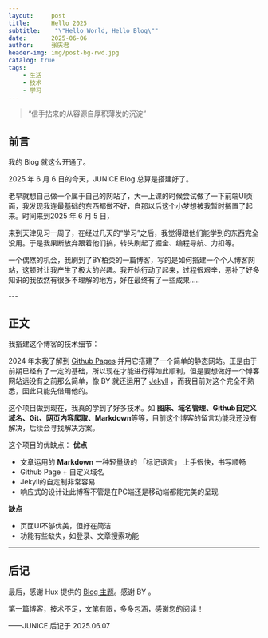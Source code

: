 ```yaml
---
layout:     post
title:      Hello 2025
subtitle:    "\"Hello World, Hello Blog\""
date:       2025-06-06
author:     张庆君
header-img: img/post-bg-rwd.jpg
catalog: true
tags:
    - 生活
    - 技术
    - 学习
---
```


>   “信手拈来的从容源自厚积薄发的沉淀”


## 前言

我的 Blog 就这么开通了。

2025 年 6 月 6 日的今天，JUNICE Blog 总算是搭建好了。

老早就想自己做一个属于自己的网站了，大一上课的时候尝试做了一下前端UI页面，我发现我连最基础的东西都做不好，自那以后这个小梦想被我暂时搁置了起来。时间来到2025 年 6 月 5 日，

来到天津见习一周了，在经过几天的“学习”之后，我觉得跟他们能学到的东西完全没用。于是我果断放弃跟着他们搞，转头刷起了掘金、编程导航、力扣等。

一个偶然的机会，我刷到了BY柏荧的一篇博客，写的是如何搭建一个个人博客网站，这顿时让我产生了极大的兴趣。我开始行动了起来，过程很艰辛，恶补了好多知识的我依然有很多不理解的地方，好在最终有了一些成果.....

<p id = "build"></p>
---

## 正文

我搭建这个博客的技术细节：

2024 年末我了解到 [Github Pages](https://pages.github.com/) 并用它搭建了一个简单的静态网站。正是由于前期已经有了一定的基础，所以现在才能进行得如此顺利，但是要想做好一个博客网站远没有之前那么简单，像 BY 就还运用了 [Jekyll](http://jekyllrb.com/) ，而我目前对这个完全不熟悉，因此只能先借用他的。

这个项目做到现在，我真的学到了好多技术。如 **图床、域名管理、Github自定义域名、Git、网页内容爬取、Markdown**等等，目前这个博客的留言功能我还没有解决，后续会寻找解决方案。

这个项目的优缺点：
**优点**
* 文章运用的 **Markdown** 一种轻量级的 「标记语言」 上手很快，书写顺畅
* Github Page + 自定义域名
* Jekyll的自定制非常容易
* 响应式的设计让此博客不管是在PC端还是移动端都能完美的呈现

**缺点**
* 页面UI不够优美，但好在简洁
* 功能有些缺失，如登录、文章搜索功能

---

## 后记

最后，感谢 Hux 提供的 [Blog 主题](https://github.com/Huxpro/huxpro.github.io)。感谢 BY 。

第一篇博客，技术不足，文笔有限，多多包涵，感谢您的阅读！


——JUNICE 后记于 2025.06.07
